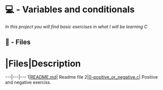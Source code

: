 # 💻 - Variables and conditionals

_In this project you will find basic exercises in what I will be learning C_

## :memo: - Files

# |Files|Description
---|---|---
1|[README.md](./README.md)| Readme file
2|[0-positive_or_negative.c](./0-positive_or_negative.c)| Positive and negative exerciss.


